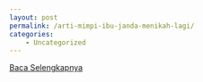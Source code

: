 ```yaml
---
layout: post
permalink: /arti-mimpi-ibu-janda-menikah-lagi/
categories:
    - Uncategorized
---
```


[Baca Selengkapnya](/04)